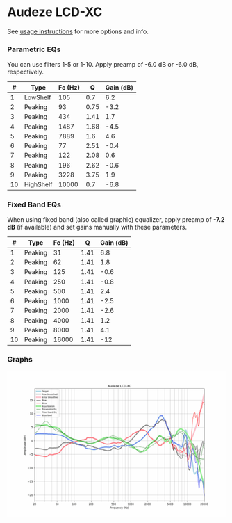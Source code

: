 # Audeze LCD-XC
See [usage instructions](https://github.com/jaakkopasanen/AutoEq#usage) for more options and info.

### Parametric EQs
You can use filters 1-5 or 1-10. Apply preamp of -6.0 dB or -6.0 dB, respectively.

|   # | Type      |   Fc (Hz) |    Q |   Gain (dB) |
|-----|-----------|-----------|------|-------------|
|   1 | LowShelf  |       105 | 0.7  |         6.2 |
|   2 | Peaking   |        93 | 0.75 |        -3.2 |
|   3 | Peaking   |       434 | 1.41 |         1.7 |
|   4 | Peaking   |      1487 | 1.68 |        -4.5 |
|   5 | Peaking   |      7889 | 1.6  |         4.6 |
|   6 | Peaking   |        77 | 2.51 |        -0.4 |
|   7 | Peaking   |       122 | 2.08 |         0.6 |
|   8 | Peaking   |       196 | 2.62 |        -0.6 |
|   9 | Peaking   |      3228 | 3.75 |         1.9 |
|  10 | HighShelf |     10000 | 0.7  |        -6.8 |

### Fixed Band EQs
When using fixed band (also called graphic) equalizer, apply preamp of **-7.2 dB** (if available) and set gains manually with these parameters.

|   # | Type    |   Fc (Hz) |    Q |   Gain (dB) |
|-----|---------|-----------|------|-------------|
|   1 | Peaking |        31 | 1.41 |         6.8 |
|   2 | Peaking |        62 | 1.41 |         1.8 |
|   3 | Peaking |       125 | 1.41 |        -0.6 |
|   4 | Peaking |       250 | 1.41 |        -0.8 |
|   5 | Peaking |       500 | 1.41 |         2.4 |
|   6 | Peaking |      1000 | 1.41 |        -2.5 |
|   7 | Peaking |      2000 | 1.41 |        -2.6 |
|   8 | Peaking |      4000 | 1.41 |         1.2 |
|   9 | Peaking |      8000 | 1.41 |         4.1 |
|  10 | Peaking |     16000 | 1.41 |       -12   |

### Graphs
![](./Audeze%20LCD-XC.png)
